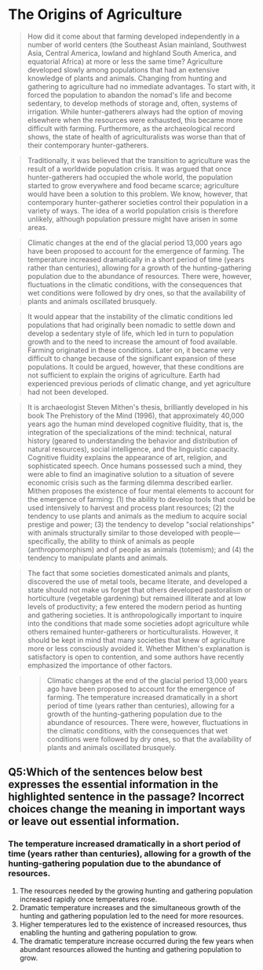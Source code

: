 # The Origins of Agriculture
> How did it come about that farming developed independently in a number of world centers (the Southeast Asian mainland, Southwest Asia, Central America, lowland and highland South America, and equatorial Africa) at more or less the same time? Agriculture developed slowly among populations that had an extensive knowledge of plants and animals. Changing from hunting and gathering to agriculture had no immediate advantages. To start with, it forced the population to abandon the nomad's life and become sedentary, to develop methods of storage and, often, systems of irrigation. While hunter-gatherers always had the option of moving elsewhere when the resources were exhausted, this became more difficult with farming. Furthermore, as the archaeological record shows, the state of health of agriculturalists was worse than that of their contemporary hunter-gatherers.

> Traditionally, it was believed that the transition to agriculture was the result of a worldwide population crisis. It was argued that once hunter-gatherers had occupied the whole world, the population started to grow everywhere and food became scarce; agriculture would have been a solution to this problem. We know, however, that contemporary hunter-gatherer societies control their population in a variety of ways. The idea of a world population crisis is therefore unlikely, although population pressure might have arisen in some areas.

> Climatic changes at the end of the glacial period 13,000 years ago have been proposed to account for the emergence of farming. The temperature increased dramatically in a short period of time (years rather than centuries), allowing for a growth of the hunting-gathering population due to the abundance of resources. There were, however, fluctuations in the climatic conditions, with the consequences that wet conditions were followed by dry ones, so that the availability of plants and animals oscillated brusquely.

> It would appear that the instability of the climatic conditions led populations that had originally been nomadic to settle down and develop a sedentary style of life, which led in turn to population growth and to the need to increase the amount of food available. Farming originated in these conditions. Later on, it became very difficult to change because of the significant expansion of these populations. It could be argued, however, that these conditions are not sufficient to explain the origins of agriculture. Earth had experienced previous periods of climatic change, and yet agriculture had not been developed.

> It is archaeologist Steven Mithen's thesis, brilliantly developed in his book The Prehistory of the Mind (1996), that approximately 40,000 years ago the human mind developed cognitive fluidity, that is, the integration of the specializations of the mind: technical, natural history (geared to understanding the behavior and distribution of natural resources), social intelligence, and the linguistic capacity. Cognitive fluidity explains the appearance of art, religion, and sophisticated speech. Once humans possessed such a mind, they were able to find an imaginative solution to a situation of severe economic crisis such as the farming dilemma described earlier. Mithen proposes the existence of four mental elements to account for the emergence of farming: (1) the ability to develop tools that could be used intensively to harvest and process plant resources; (2) the tendency to use plants and animals as the medium to acquire social prestige and power; (3) the tendency to develop "social relationships" with animals structurally similar to those developed with people—specifically, the ability to think of animals as people (anthropomorphism) and of people as animals (totemism); and (4) the tendency to manipulate plants and animals.

> The fact that some societies domesticated animals and plants, discovered the use of metal tools, became literate, and developed a state should not make us forget that others developed pastoralism or horticulture (vegetable gardening) but remained illiterate and at low levels of productivity; a few entered the modern period as hunting and gathering societies. It is anthropologically important to inquire into the conditions that made some societies adopt agriculture while others remained hunter-gatherers or horticulturalists. However, it should be kept in mind that many societies that knew of agriculture more or less consciously avoided it. Whether Mithen's explanation is satisfactory is open to contention, and some authors have recently emphasized the importance of other factors.


>> Climatic changes at the end of the glacial period 13,000 years ago have been proposed to account for the emergence of farming. The temperature increased dramatically in a short period of time (years rather than centuries), allowing for a growth of the hunting-gathering population due to the abundance of resources. There were, however, fluctuations in the climatic conditions, with the consequences that wet conditions were followed by dry ones, so that the availability of plants and animals oscillated brusquely.
## Q5:Which of the sentences below best expresses the essential information in the highlighted sentence in the passage? Incorrect choices change the meaning in important ways or leave out essential information.
### The temperature increased dramatically in a short period of time (years rather than centuries), allowing for a growth of the hunting-gathering population due to the abundance of resources.
1. The resources needed by the growing hunting and gathering population increased rapidly once temperatures rose.
2. Dramatic temperature increases and the simultaneous growth of the hunting and gathering population led to the need for more resources.
3. Higher temperatures led to the existence of increased resources, thus enabling the hunting and gathering population to grow.
4. The dramatic temperature increase occurred during the few years when abundant resources allowed the hunting and gathering population to grow.
